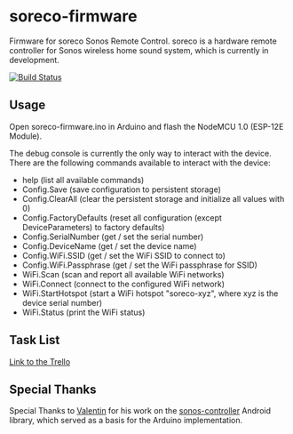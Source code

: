 # soreco-firmware
Firmware for soreco Sonos Remote Control.
soreco is a hardware remote controller for Sonos wireless home sound system, which is currently in development.

[![Build Status](https://travis-ci.org/soreco-project/soreco-firmware.svg?branch=develop)](https://travis-ci.org/soreco-project/soreco-firmware)

## Usage
Open soreco-firmware.ino in Arduino and flash the NodeMCU 1.0 (ESP-12E Module).

The debug console is currently the only way to interact with the device. There are the following commands available to interact with the device:
* help (list all available commands)
* Config.Save (save configuration to persistent storage)
* Config.ClearAll (clear the persistent storage and initialize all values with 0)
* Config.FactoryDefaults (reset all configuration (except DeviceParameters) to factory defaults)
* Config.SerialNumber (get / set the serial number)
* Config.DeviceName (get / set the device name)
* Config.WiFi.SSID (get / set the WiFi SSID to connect to)
* Config.WiFi.Passphrase (get / set the WiFi passphrase for SSID)
* WiFi.Scan (scan and report all available WiFi networks)
* WiFi.Connect (connect to the configured WiFi network)
* WiFi.StartHotspot (start a WiFi hotspot "soreco-xyz", where xyz is the device serial number)
* WiFi.Status (print the WiFi status)

## Task List
[Link to the Trello](https://trello.com/b/eYdj9IFY/firmware)

## Special Thanks
Special Thanks to [Valentin](https://github.com/vmichalak) for his work on the [sonos-controller](https://github.com/vmichalak/sonos-controller) Android library, which served as a basis for the Arduino implementation.
